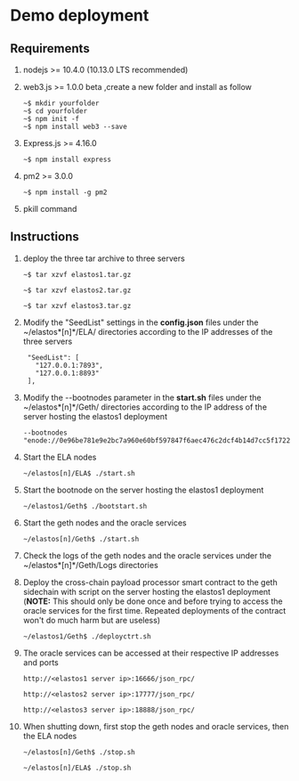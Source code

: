 # Demo deployment

## Requirements

1. nodejs >= 10.4.0 (10.13.0 LTS recommended)

2. web3.js >= 1.0.0 beta ,create a new folder and install as follow

   ```shell
   ~$ mkdir yourfolder
   ~$ cd yourfolder
   ~$ npm init -f 
   ~$ npm install web3 --save
   ```

3. Express.js >= 4.16.0 

   ```shell
   ~$ npm install express
   ```

4. pm2 >= 3.0.0

   ```shell
   ~$ npm install -g pm2
   ```

5. pkill command

## Instructions

1. deploy the three tar archive to three servers

   ```shell
   ~$ tar xzvf elastos1.tar.gz
   ```

   ```shell
   ~$ tar xzvf elastos2.tar.gz
   ```

   ```shell
   ~$ tar xzvf elastos3.tar.gz
   ```

2. Modify the "SeedList" settings in the **config.json** files under the ~/elastos*[n]*/ELA/ directories according to the IP addresses of the three servers

   ```shell
    "SeedList": [
      "127.0.0.1:7893",
      "127.0.0.1:8893"
    ],
   ```

3. Modify the --bootnodes parameter in the **start.sh** files under the ~/elastos*[n]*/Geth/ directories according to the IP address of the server hosting the elastos1 deployment

   ```shell
   --bootnodes "enode://0e96be781e9e2bc7a960e60bf597847f6aec476c2dcf4b14d7cc5f1722c5e70184b71c955c2fb4b263f3c02b7ebb1395346b828e3c0a25fcafc18e47a505f033@127.0.0.1:20630"
   ```

4. Start the ELA nodes 

   ```shell
   ~/elastos[n]/ELA$ ./start.sh
   ```

5. Start the bootnode on the server hosting the elastos1 deployment

   ```shell
   ~/elastos1/Geth$ ./bootstart.sh
   ```

6. Start the geth nodes and the oracle services

   ```shell
   ~/elastos[n]/Geth$ ./start.sh
   ```

7. Check the logs of the geth nodes and the oracle services under the ~/elastos*[n]*/Geth/Logs directories

8. Deploy the cross-chain payload processor smart contract to the geth sidechain with script on the server hosting the elastos1 deployment (**NOTE:** This should only be done once and before trying to access the oracle services for the first time. Repeated deployments of the contract won't do much harm but are useless)

   ```shell
   ~/elastos1/Geth$ ./deployctrt.sh
   ```

9. The oracle services can be accessed at their respective IP addresses and ports

   ```shell
   http://<elastos1 server ip>:16666/json_rpc/
   
   http://<elastos2 server ip>:17777/json_rpc/
   
   http://<elastos3 server ip>:18888/json_rpc/
   ```

10. When shutting down, first stop the geth nodes and oracle services, then the ELA nodes

    ```shell
    ~/elastos[n]/Geth$ ./stop.sh
    
    ~/elastos[n]/ELA$ ./stop.sh
    ```

